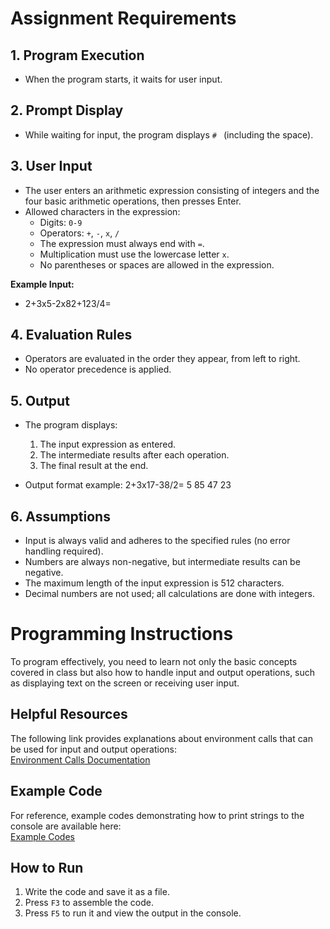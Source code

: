 # Assignment Requirements

## 1. Program Execution
- When the program starts, it waits for user input.

## 2. Prompt Display
- While waiting for input, the program displays `# ` (including the space).

## 3. User Input
- The user enters an arithmetic expression consisting of integers and the four basic arithmetic operations, then presses Enter.
- Allowed characters in the expression:
  - Digits: `0-9`
  - Operators: `+`, `-`, `x`, `/`
  - The expression must always end with `=`.
  - Multiplication must use the lowercase letter `x`.
  - No parentheses or spaces are allowed in the expression.

**Example Input:**
- 2+3x5-2x82+123/4=

## 4. Evaluation Rules
- Operators are evaluated in the order they appear, from left to right.
- No operator precedence is applied.

## 5. Output
- The program displays:
  1. The input expression as entered.
  2. The intermediate results after each operation.
  3. The final result at the end.

- Output format example: 2+3x17-38/2= 5 85 47 23

## 6. Assumptions
- Input is always valid and adheres to the specified rules (no error handling required).
- Numbers are always non-negative, but intermediate results can be negative.
- The maximum length of the input expression is 512 characters.
- Decimal numbers are not used; all calculations are done with integers.

# Programming Instructions

To program effectively, you need to learn not only the basic concepts covered in class but also how to handle input and output operations, such as displaying text on the screen or receiving user input.

## Helpful Resources
The following link provides explanations about environment calls that can be used for input and output operations:  
[Environment Calls Documentation](https://github.com/TheThirdOne/rars/wiki/Environment-Calls)

## Example Code
For reference, example codes demonstrating how to print strings to the console are available here:  
[Example Codes](https://github.com/TheThirdOne/rars/tree/master/examples)

## How to Run
1. Write the code and save it as a file.
2. Press `F3` to assemble the code.
3. Press `F5` to run it and view the output in the console.
